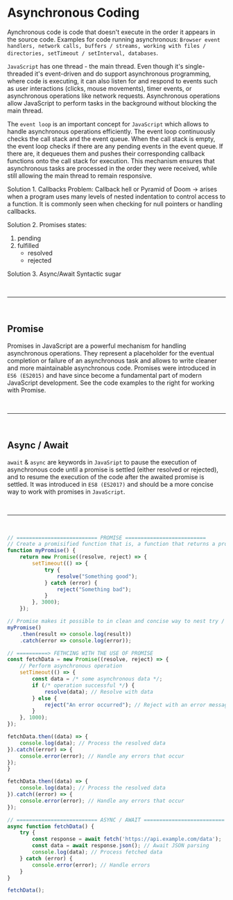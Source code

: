 # Asynchronous Coding
Aynchronous code is code that doesn't execute in the order it appears in the source code.
Examples for code running asynchronous: `Browser event handlers, network calls, buffers / streams, working with files / directories, setTimeout / setInterval, databases`.

`JavaScript` has one thread - the main thread. Even though it's single-threaded it's event-driven and do support asynchronous programming, where code is executing, it can also listen for and respond to events such as user interactions (clicks, mouse movements), timer events, or asynchronous operations like network requests. Asynchronous operations allow JavaScript to perform tasks in the background without blocking the main thread.

The `event loop` is an important concept for `JavaScript` which allows to handle asynchronous operations efficiently. 
The event loop continuously checks the call stack and the event queue. When the call stack is empty, the event loop checks if there are any pending events in the event queue. If there are, it dequeues them and pushes their corresponding callback functions onto the call stack for execution. This mechanism ensures that asynchronous tasks are processed in the order they were received, while still allowing the main thread to remain responsive.

Solution 1. Callbacks
Problem: Callback hell or Pyramid of Doom -> 
arises when a program uses many levels of nested indentation to control access to a function. 
It is commonly seen when checking for null pointers or handling callbacks.

Solution 2. Promises
states:
1. pending
2. fulfilled
    - resolved
    - rejected

Solution 3. Async/Await
Syntactic sugar

<br>

---

<br>

## Promise
Promises in JavaScript are a powerful mechanism for handling asynchronous operations. They represent a placeholder for the eventual completion or failure of an asynchronous task and allows to write cleaner and more maintainable asynchronous code. Promises were introduced in `ES6 (ES2015)` and have since become a fundamental part of modern JavaScript development.
See the code examples to the right for working with Promise.

<br>

---

<br>

## Async / Await
`await` & `async` are keywords in `JavaSript` to pause the execution of asynchronous code until a promise is settled (either resolved or rejected), and to resume the execution of the code after the awaited promise is settled. It was introduced in `ES8 (ES2017)` and should be a more concise way to work with promises in `JavaScript`.

<br>

---

<br>

```javascript
// ========================== PROMISE ==========================
// Create a promisified function that is, a function that returns a promise. It should either resolve or reject after 3 seconds
function myPromise() {
    return new Promise((resolve, reject) => {
        setTimeout(() => {
            try {
                resolve("Something good");
            } catch (error) {
                reject("Something bad");
            }
        }, 3000);
    });

// Promise makes it possible to in clean and concise way to nest try / catch
myPromise()
    .then(result => console.log(result))
    .catch(error => console.log(error));

// ==========> FETHCING WITH THE USE OF PROMISE
const fetchData = new Promise((resolve, reject) => {
    // Perform asynchronous operation
    setTimeout(() => {
        const data = /* some asynchronous data */;
        if (/* operation successful */) {
            resolve(data); // Resolve with data
        } else {
            reject("An error occurred"); // Reject with an error message
        }
    }, 1000);
});

fetchData.then((data) => {
    console.log(data); // Process the resolved data
}).catch((error) => {
    console.error(error); // Handle any errors that occur
});
}

fetchData.then((data) => {
    console.log(data); // Process the resolved data
}).catch((error) => {
    console.error(error); // Handle any errors that occur
});
```

```javascript
// ========================== ASYNC / AWAIT ==========================
async function fetchData() {
    try {
        const response = await fetch('https://api.example.com/data');
        const data = await response.json(); // Await JSON parsing
        console.log(data); // Process fetched data
    } catch (error) {
        console.error(error); // Handle errors
    }
}

fetchData();
```